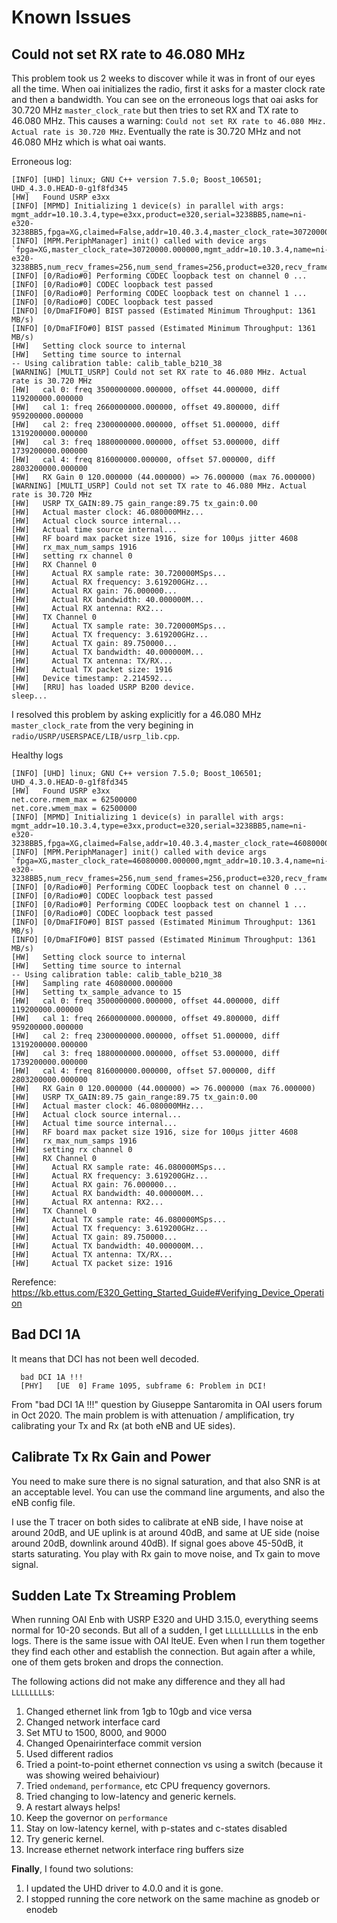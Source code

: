 # Known Issues


##  Could not set RX rate to 46.080 MHz

This problem took us 2 weeks to discover while it was in front of our eyes all the time. When oai initializes the radio, first it asks for a master clock rate and then a bandwidth. You can see on the erroneous logs that oai asks for 30.720 MHz `master_clock_rate` but then tries to set RX and TX rate to 46.080 MHz. This causes a warning: `Could not set RX rate to 46.080 MHz. Actual rate is 30.720 MHz`. Eventually the rate is 30.720 MHz and not 46.080 MHz which is what oai wants.

Erroneous log:
```
[INFO] [UHD] linux; GNU C++ version 7.5.0; Boost_106501; UHD_4.3.0.HEAD-0-g1f8fd345
[HW]   Found USRP e3xx
[INFO] [MPMD] Initializing 1 device(s) in parallel with args: mgmt_addr=10.10.3.4,type=e3xx,product=e320,serial=3238BB5,name=ni-e320-3238BB5,fpga=XG,claimed=False,addr=10.40.3.4,master_clock_rate=30720000.000000,num_send_frames=256,num_recv_frames=256,send_frame_size=7680,recv_frame_size=7680
[INFO] [MPM.PeriphManager] init() called with device args `fpga=XG,master_clock_rate=30720000.000000,mgmt_addr=10.10.3.4,name=ni-e320-3238BB5,num_recv_frames=256,num_send_frames=256,product=e320,recv_frame_size=7680,send_frame_size=7680'.
[INFO] [0/Radio#0] Performing CODEC loopback test on channel 0 ... 
[INFO] [0/Radio#0] CODEC loopback test passed
[INFO] [0/Radio#0] Performing CODEC loopback test on channel 1 ... 
[INFO] [0/Radio#0] CODEC loopback test passed
[INFO] [0/DmaFIFO#0] BIST passed (Estimated Minimum Throughput: 1361 MB/s)
[INFO] [0/DmaFIFO#0] BIST passed (Estimated Minimum Throughput: 1361 MB/s)
[HW]   Setting clock source to internal
[HW]   Setting time source to internal
-- Using calibration table: calib_table_b210_38
[WARNING] [MULTI_USRP] Could not set RX rate to 46.080 MHz. Actual rate is 30.720 MHz
[HW]   cal 0: freq 3500000000.000000, offset 44.000000, diff 119200000.000000
[HW]   cal 1: freq 2660000000.000000, offset 49.800000, diff 959200000.000000
[HW]   cal 2: freq 2300000000.000000, offset 51.000000, diff 1319200000.000000
[HW]   cal 3: freq 1880000000.000000, offset 53.000000, diff 1739200000.000000
[HW]   cal 4: freq 816000000.000000, offset 57.000000, diff 2803200000.000000
[HW]   RX Gain 0 120.000000 (44.000000) => 76.000000 (max 76.000000)
[WARNING] [MULTI_USRP] Could not set TX rate to 46.080 MHz. Actual rate is 30.720 MHz
[HW]   USRP TX_GAIN:89.75 gain_range:89.75 tx_gain:0.00
[HW]   Actual master clock: 46.080000MHz...
[HW]   Actual clock source internal...
[HW]   Actual time source internal...
[HW]   RF board max packet size 1916, size for 100µs jitter 4608 
[HW]   rx_max_num_samps 1916
[HW]   setting rx channel 0
[HW]   RX Channel 0
[HW]     Actual RX sample rate: 30.720000MSps...
[HW]     Actual RX frequency: 3.619200GHz...
[HW]     Actual RX gain: 76.000000...
[HW]     Actual RX bandwidth: 40.000000M...
[HW]     Actual RX antenna: RX2...
[HW]   TX Channel 0
[HW]     Actual TX sample rate: 30.720000MSps...
[HW]     Actual TX frequency: 3.619200GHz...
[HW]     Actual TX gain: 89.750000...
[HW]     Actual TX bandwidth: 40.000000M...
[HW]     Actual TX antenna: TX/RX...
[HW]     Actual TX packet size: 1916
[HW]   Device timestamp: 2.214592...
[HW]   [RRU] has loaded USRP B200 device.
sleep...
```

I resolved this problem by asking explicitly for a 46.080 MHz `master_clock_rate` from the very begining in `radio/USRP/USERSPACE/LIB/usrp_lib.cpp`. 

Healthy logs
```
[INFO] [UHD] linux; GNU C++ version 7.5.0; Boost_106501; UHD_4.3.0.HEAD-0-g1f8fd345
[HW]   Found USRP e3xx
net.core.rmem_max = 62500000
net.core.wmem_max = 62500000
[INFO] [MPMD] Initializing 1 device(s) in parallel with args: mgmt_addr=10.10.3.4,type=e3xx,product=e320,serial=3238BB5,name=ni-e320-3238BB5,fpga=XG,claimed=False,addr=10.40.3.4,master_clock_rate=46080000.000000,num_send_frames=256,num_recv_frames=256,send_frame_size=7680,recv_frame_size=7680
[INFO] [MPM.PeriphManager] init() called with device args `fpga=XG,master_clock_rate=46080000.000000,mgmt_addr=10.10.3.4,name=ni-e320-3238BB5,num_recv_frames=256,num_send_frames=256,product=e320,recv_frame_size=7680,send_frame_size=7680'.
[INFO] [0/Radio#0] Performing CODEC loopback test on channel 0 ... 
[INFO] [0/Radio#0] CODEC loopback test passed
[INFO] [0/Radio#0] Performing CODEC loopback test on channel 1 ... 
[INFO] [0/Radio#0] CODEC loopback test passed
[INFO] [0/DmaFIFO#0] BIST passed (Estimated Minimum Throughput: 1361 MB/s)
[INFO] [0/DmaFIFO#0] BIST passed (Estimated Minimum Throughput: 1361 MB/s)
[HW]   Setting clock source to internal
[HW]   Setting time source to internal
-- Using calibration table: calib_table_b210_38
[HW]   Sampling rate 46080000.000000
[HW]   Setting tx_sample_advance to 15
[HW]   cal 0: freq 3500000000.000000, offset 44.000000, diff 119200000.000000
[HW]   cal 1: freq 2660000000.000000, offset 49.800000, diff 959200000.000000
[HW]   cal 2: freq 2300000000.000000, offset 51.000000, diff 1319200000.000000
[HW]   cal 3: freq 1880000000.000000, offset 53.000000, diff 1739200000.000000
[HW]   cal 4: freq 816000000.000000, offset 57.000000, diff 2803200000.000000
[HW]   RX Gain 0 120.000000 (44.000000) => 76.000000 (max 76.000000)
[HW]   USRP TX_GAIN:89.75 gain_range:89.75 tx_gain:0.00
[HW]   Actual master clock: 46.080000MHz...
[HW]   Actual clock source internal...
[HW]   Actual time source internal...
[HW]   RF board max packet size 1916, size for 100µs jitter 4608 
[HW]   rx_max_num_samps 1916
[HW]   setting rx channel 0
[HW]   RX Channel 0
[HW]     Actual RX sample rate: 46.080000MSps...
[HW]     Actual RX frequency: 3.619200GHz...
[HW]     Actual RX gain: 76.000000...
[HW]     Actual RX bandwidth: 40.000000M...
[HW]     Actual RX antenna: RX2...
[HW]   TX Channel 0
[HW]     Actual TX sample rate: 46.080000MSps...
[HW]     Actual TX frequency: 3.619200GHz...
[HW]     Actual TX gain: 89.750000...
[HW]     Actual TX bandwidth: 40.000000M...
[HW]     Actual TX antenna: TX/RX...
[HW]     Actual TX packet size: 1916
```

Rerefence: https://kb.ettus.com/E320_Getting_Started_Guide#Verifying_Device_Operation

## Bad DCI 1A

It means that DCI has not been well decoded.

      bad DCI 1A !!! 
      [PHY]   [UE  0] Frame 1095, subframe 6: Problem in DCI!

From "bad DCI 1A !!!" question by Giuseppe Santaromita in OAI users forum in Oct 2020.
The main problem is with attenuation / amplification, try calibrating your Tx and Rx (at both eNB and UE sides).

## Calibrate Tx Rx Gain and Power

You need to make sure there is no signal saturation, and that also SNR is at an acceptable level.
You can use the command line arguments, and also the eNB config file.

I use the T tracer on both sides to calibrate at eNB side, I have noise at around 20dB, and UE uplink is at around 40dB, and same at UE side (noise around 20dB, downlink around 40dB). If signal goes above 45-50dB, it starts saturating. You play with Rx gain to move noise, and Tx gain to move signal.

## Sudden Late Tx Streaming Problem

When running OAI Enb with USRP E320 and UHD 3.15.0, everything seems normal for 10-20 seconds. But all of a sudden, I get `LLLLLLLLLL`s in the enb logs. There is the same issue with OAI lteUE. Even when I run them together they find each other and establish the connection. But again after a while, one of them gets broken and drops the connection.

The following actions did not make any difference and they all had `LLLLLLLL`s:

1. Changed ethernet link from 1gb to 10gb and vice versa
2. Changed network interface card
3. Set MTU to 1500, 8000, and 9000
4. Changed Openairinterface commit version
5. Used different radios
6. Tried a point-to-point ethernet connection vs using a switch (because it was showing weired behaiviour) 
7. Tried `ondemand`, `performance`, etc CPU frequency governors.
8. Tried changing to low-latency and generic kernels.
9. A restart always helps!
10. Keep the governor on `performance`
11. Stay on low-latency kernel, with p-states and c-states disabled
12. Try generic kernel.
13. Increase ethernet network interface ring buffers size
            
**Finally**, I found two solutions:
1. I updated the UHD driver to 4.0.0 and it is gone.
2. I stopped running the core network on the same machine as gnodeb or enodeb

